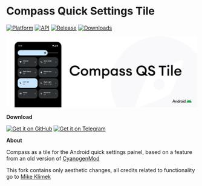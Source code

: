 # Compass Quick Settings Tile

[![Platform](https://img.shields.io/badge/android-platform?style=for-the-badge&label=platform&labelColor=21262d&color=6e7681)](https://www.android.com) [![API](https://img.shields.io/badge/26%2B-level?style=for-the-badge&logo=android&logoColor=3cd382&label=API&labelColor=21262d&color=ff663b)](https://developer.android.com/studio/releases/platforms) [![Release](https://img.shields.io/github/v/release/WSTxda/Compass-QS-Tile?display_name=tag&style=for-the-badge&logo=github&labelColor=21262d&color=1f6feb)](https://github.com/WSTxda/Compass-QS-Tile/releases/latest) [![Downloads](https://img.shields.io/github/downloads/WSTxda/Compass-QS-Tile/total?style=for-the-badge&labelColor=21262d&color=238636)](https://github.com/WSTxda/Compass-QS-Tile/releases)
 
![alt text](https://raw.githubusercontent.com/WSTxda/Compass-QS-Tile/main/images/Banner.svg)

**Download**

[<img src="https://raw.githubusercontent.com/WSTxda/QP-Gallery-Releases/master/Images/GitHub.svg"
	  alt='Get it on GitHub'
	  height="80">](https://github.com/WSTxda/Compass-QS-Tile/releases/latest) [<img src="https://raw.githubusercontent.com/WSTxda/QP-Gallery-Releases/master/Images/Telegram.svg"
	  alt='Get it on Telegram'
	  height="80">](https://t.me/WSTprojects)

**About**

Compass as a tile for the Android quick settings painel, based on a feature from an old version of [CyanogenMod](https://review.lineageos.org/c/LineageOS/android_frameworks_base/+/179168)

This fork contains only aesthetic changes, all credits related to functionality go to [Mike Klimek](https://github.com/Tetr4)
